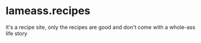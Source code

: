 # lameass.recipes

it's a recipe site, only the recipes are good and don't come with a whole-ass life story
